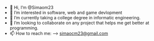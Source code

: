 - 👋 Hi, I’m @Simaom23
- 👀 I’m interested in software, web and game devlopment
- 🌱 I’m currently taking a college degree in informatic engineering.
- 💞️ I’m looking to collaborate on any project that helps me get better at programming.
- 📫 How to reach me:
--> simaocm23@gmail.com

<!---
Simaom23/Simaom23 is a ✨ special ✨ repository because its `README.md` (this file) appears on your GitHub profile.
You can click the Preview link to take a look at your changes.
--->
